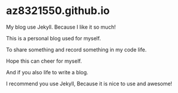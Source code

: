 # az8321550.github.io
My blog use Jekyll. Because I like it so much!

This is a personal blog used for myself.

To share something and record something in my code life.

Hope this can cheer for myself.

And if you also life to write a blog.

I recommend you use Jekyll, Because it is nice to use and awesome!
